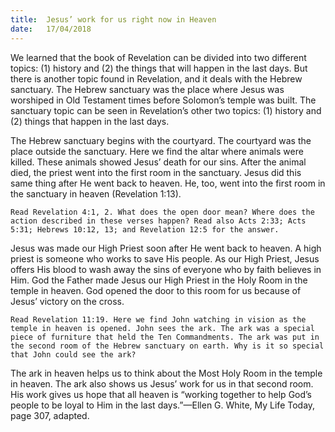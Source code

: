 ```yaml
---
title:  Jesus’ work for us right now in Heaven
date:   17/04/2018
---
```


We learned that the book of Revelation can be divided into two different topics: (1) history and (2) the things that will happen in the last days. But there is another topic found in Revelation, and it deals with the Hebrew sanctuary. The Hebrew sanctuary was the place where Jesus was worshiped in Old Testament times before Solomon’s temple was built. The sanctuary topic can be seen in Revelation’s other two topics: (1) history and (2) things that happen in the last days.

The Hebrew sanctuary begins with the courtyard. The courtyard was the place outside the sanctuary. Here we find the altar where animals were killed. These animals showed Jesus’ death for our sins. After the animal died, the priest went into the first room in the sanctuary. Jesus did this same thing after He went back to heaven. He, too, went into the first room in the sanctuary in heaven (Revelation 1:13). 

`Read Revelation 4:1, 2. What does the open door mean? Where does the action described in these verses happen? Read also Acts 2:33; Acts 5:31; Hebrews 10:12, 13; and Revelation 12:5 for the answer.`

Jesus was made our High Priest soon after He went back to heaven. A high priest is someone who works to save His people. As our High Priest, Jesus offers His blood to wash away the sins of everyone who by faith believes in Him. God the Father made Jesus our High Priest in the Holy Room in the temple in heaven. God opened the door to this room for us because of Jesus’ victory on the cross. 

`Read Revelation 11:19. Here we find John watching in vision as the temple in heaven is opened. John sees the ark. The ark was a special piece of furniture that held the Ten Commandments. The ark was put in the second room of the Hebrew sanctuary on earth. Why is it so special that John could see the ark?` 

The ark in heaven helps us to think about the Most Holy Room in the temple in heaven. The ark also shows us Jesus’ work for us in that second room. His work gives us hope that all heaven is “working together to help God’s people to be loyal to Him in the last days.”—Ellen G. White, My Life Today, page 307, adapted.